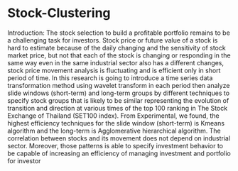 # Stock-Clustering


Introduction:
The stock selection to build a profitable portfolio remains to be a challenging task for investors. Stock price or future value of a stock is hard to estimate because of 
the daily changing and the sensitivity of stock market price, but not that each of the stock is changing or responding in the same way even in the same industrial sector
also has a different changes, stock price movement analysis is fluctuating and is efficient only in short period of time. In this research is going to introduce a time series
data transformation method using wavelet transform in each period then analyze slide windows (short-term) and long-term groups by different techniques to specify stock groups
that is likely to be similar representing the evolution of transition and direction at various times of the top 100 ranking in The Stock Exchange of Thailand (SET100 index). 
From Experimental, we found, the highest efficiency techniques for the slide window (short-term) is Kmeans algorithm and the long-term is Agglomerative hierarchical algorithm.
The correlation between stocks and its movement does not depend on industrial sector. Moreover, those patterns is able to specify investment behavior to be capable of increasing
an efficiency of managing investment and portfolio for investor
